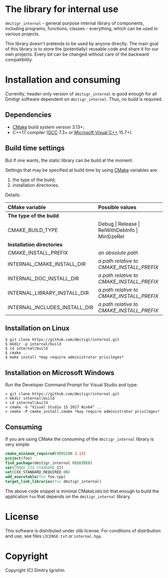 The library for internal use
============================

`dmitigr_internal` - general purpose internal library of components, including
programs, functions, classes - everything, which can be used in various projects.

This library doesn't pretends to be used by anyone directly. The main goal of
this library is to store the (potentially) reusable code and share it for our
own projects. Every bit can be changed without care of the backward compatibility.

Installation and consuming
==========================

Currently, header-only version of `dmitigr_internal` is good enough for all
Dmitigr software dependent on `dmitigr_internal`. Thus, no build is required.

Dependencies
------------

- [CMake] build system version 3.13+;
- C++17 compiler ([GCC] 7.3+ or [Microsoft Visual C++][Visual_Studio] 15.7+).

Build time settings
-------------------

But if one wants, the static library can be build at the moment.

Settings that may be specified at build time by using [CMake] variables are:
  1. the type of the build;
  2. installation directories.

Details:

|CMake variable|Possible values|Default on Unix|Default on Windows|
|:-------------|:--------------|:--------------|:-----------------|
|**The type of the build**||||
|CMAKE_BUILD_TYPE|Debug \| Release \| RelWithDebInfo \| MinSizeRel|Debug|Debug|
|**Installation directories**||||
|CMAKE_INSTALL_PREFIX|*an absolute path*|"/usr/local"|"%ProgramFiles%\dmitigr_internal"|
|INTERNAL_CMAKE_INSTALL_DIR|*a path relative to CMAKE_INSTALL_PREFIX*|"share/dmitigr_internal/cmake"|"cmake"|
|INTERNAL_DOC_INSTALL_DIR|*a path relative to CMAKE_INSTALL_PREFIX*|"share/dmitigr_internal/doc"|"doc"|
|INTERNAL_LIBRARY_INSTALL_DIR|*a path relative to CMAKE_INSTALL_PREFIX*|"lib"|"lib"|
|INTERNAL_INCLUDES_INSTALL_DIR|*a path relative to CMAKE_INSTALL_PREFIX*|"include"|"include"|

Installation on Linux
---------------------

    $ git clone https://github.com/dmitigr/internal.git
    $ mkdir -p internal/build
    $ cd internal/build
    $ cmake ..
    $ make install *may require administrator privileges*

Installation on Microsoft Windows
---------------------------------

Run the Developer Command Prompt for Visual Studio and type:

    > git clone https://github.com/dmitigr/internal.git
    > mkdir internal\build
    > cd internal\build
    > cmake -G "Visual Studio 15 2017 Win64" ..
    > cmake -P cmake_install.cmake *may require administrator privileges*

Consuming
---------

If you are using CMake the consuming of the `dmitigr_internal` library is very simple:

```cmake
cmake_minimum_required(VERSION 3.13)
project(foo)
find_package(dmitigr_internal REQUIRED)
set(CMAKE_CXX_STANDARD 17)
set(CXX_STANDARD_REQUIRED ON)
add_executable(foo foo.cpp)
target_link_libraries(foo dmitigr_internal)
```

The above code snippet is minimal CMakeLists.txt that enough to build the
application `foo` that depends on the `dmitigr_internal` library.

License
=======

This software is distributed under zlib license. For conditions of distribution
and use, see files `LICENSE.txt` or `internal.hpp`.

Copyright
=========

Copyright (C) Dmitry Igrishin

[CMake]: https://cmake.org/
[GCC]: https://gcc.gnu.org/
[Visual_Studio]: https://www.visualstudio.com/
